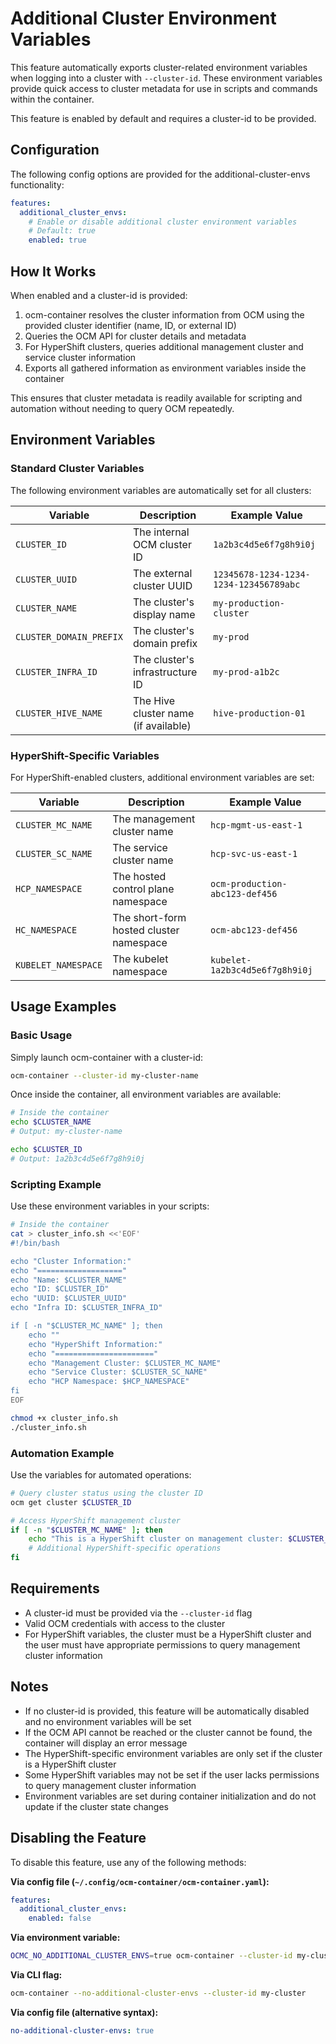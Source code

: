# Additional Cluster Environment Variables

This feature automatically exports cluster-related environment variables when logging into a cluster with `--cluster-id`. These environment variables provide quick access to cluster metadata for use in scripts and commands within the container.

This feature is enabled by default and requires a cluster-id to be provided.

## Configuration

The following config options are provided for the additional-cluster-envs functionality:

```yaml
features:
  additional_cluster_envs:
    # Enable or disable additional cluster environment variables
    # Default: true
    enabled: true
```

## How It Works

When enabled and a cluster-id is provided:

1. ocm-container resolves the cluster information from OCM using the provided cluster identifier (name, ID, or external ID)
2. Queries the OCM API for cluster details and metadata
3. For HyperShift clusters, queries additional management cluster and service cluster information
4. Exports all gathered information as environment variables inside the container

This ensures that cluster metadata is readily available for scripting and automation without needing to query OCM repeatedly.

## Environment Variables

### Standard Cluster Variables

The following environment variables are automatically set for all clusters:

| Variable | Description | Example Value |
|----------|-------------|---------------|
| `CLUSTER_ID` | The internal OCM cluster ID | `1a2b3c4d5e6f7g8h9i0j` |
| `CLUSTER_UUID` | The external cluster UUID | `12345678-1234-1234-1234-123456789abc` |
| `CLUSTER_NAME` | The cluster's display name | `my-production-cluster` |
| `CLUSTER_DOMAIN_PREFIX` | The cluster's domain prefix | `my-prod` |
| `CLUSTER_INFRA_ID` | The cluster's infrastructure ID | `my-prod-a1b2c` |
| `CLUSTER_HIVE_NAME` | The Hive cluster name (if available) | `hive-production-01` |

### HyperShift-Specific Variables

For HyperShift-enabled clusters, additional environment variables are set:

| Variable | Description | Example Value |
|----------|-------------|---------------|
| `CLUSTER_MC_NAME` | The management cluster name | `hcp-mgmt-us-east-1` |
| `CLUSTER_SC_NAME` | The service cluster name | `hcp-svc-us-east-1` |
| `HCP_NAMESPACE` | The hosted control plane namespace | `ocm-production-abc123-def456` |
| `HC_NAMESPACE` | The short-form hosted cluster namespace | `ocm-abc123-def456` |
| `KUBELET_NAMESPACE` | The kubelet namespace | `kubelet-1a2b3c4d5e6f7g8h9i0j` |

## Usage Examples

### Basic Usage

Simply launch ocm-container with a cluster-id:

```bash
ocm-container --cluster-id my-cluster-name
```

Once inside the container, all environment variables are available:

```bash
# Inside the container
echo $CLUSTER_NAME
# Output: my-cluster-name

echo $CLUSTER_ID
# Output: 1a2b3c4d5e6f7g8h9i0j
```

### Scripting Example

Use these environment variables in your scripts:

```bash
# Inside the container
cat > cluster_info.sh <<'EOF'
#!/bin/bash

echo "Cluster Information:"
echo "==================="
echo "Name: $CLUSTER_NAME"
echo "ID: $CLUSTER_ID"
echo "UUID: $CLUSTER_UUID"
echo "Infra ID: $CLUSTER_INFRA_ID"

if [ -n "$CLUSTER_MC_NAME" ]; then
    echo ""
    echo "HyperShift Information:"
    echo "======================"
    echo "Management Cluster: $CLUSTER_MC_NAME"
    echo "Service Cluster: $CLUSTER_SC_NAME"
    echo "HCP Namespace: $HCP_NAMESPACE"
fi
EOF

chmod +x cluster_info.sh
./cluster_info.sh
```

### Automation Example

Use the variables for automated operations:

```bash
# Query cluster status using the cluster ID
ocm get cluster $CLUSTER_ID

# Access HyperShift management cluster
if [ -n "$CLUSTER_MC_NAME" ]; then
    echo "This is a HyperShift cluster on management cluster: $CLUSTER_MC_NAME"
    # Additional HyperShift-specific operations
fi
```

## Requirements

- A cluster-id must be provided via the `--cluster-id` flag
- Valid OCM credentials with access to the cluster
- For HyperShift variables, the cluster must be a HyperShift cluster and the user must have appropriate permissions to query management cluster information

## Notes

* If no cluster-id is provided, this feature will be automatically disabled and no environment variables will be set
* If the OCM API cannot be reached or the cluster cannot be found, the container will display an error message
* The HyperShift-specific environment variables are only set if the cluster is a HyperShift cluster
* Some HyperShift variables may not be set if the user lacks permissions to query management cluster information
* Environment variables are set during container initialization and do not update if the cluster state changes

## Disabling the Feature

To disable this feature, use any of the following methods:

**Via config file (`~/.config/ocm-container/ocm-container.yaml`):**
```yaml
features:
  additional_cluster_envs:
    enabled: false
```

**Via environment variable:**
```bash
OCMC_NO_ADDITIONAL_CLUSTER_ENVS=true ocm-container --cluster-id my-cluster
```

**Via CLI flag:**
```bash
ocm-container --no-additional-cluster-envs --cluster-id my-cluster
```

**Via config file (alternative syntax):**
```yaml
no-additional-cluster-envs: true
```

